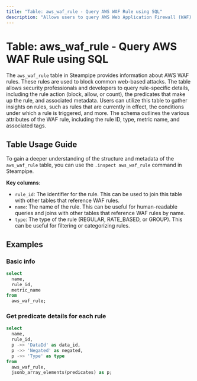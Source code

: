 ```yaml
---
title: "Table: aws_waf_rule - Query AWS WAF Rule using SQL"
description: "Allows users to query AWS Web Application Firewall (WAF) rules."
---
```


# Table: aws_waf_rule - Query AWS WAF Rule using SQL

The `aws_waf_rule` table in Steampipe provides information about AWS WAF rules. These rules are used to block common web-based attacks. The table allows security professionals and developers to query rule-specific details, including the rule action (block, allow, or count), the predicates that make up the rule, and associated metadata. Users can utilize this table to gather insights on rules, such as rules that are currently in effect, the conditions under which a rule is triggered, and more. The schema outlines the various attributes of the WAF rule, including the rule ID, type, metric name, and associated tags.

## Table Usage Guide

To gain a deeper understanding of the structure and metadata of the `aws_waf_rule` table, you can use the `.inspect aws_waf_rule` command in Steampipe.

**Key columns**:

- `rule_id`: The identifier for the rule. This can be used to join this table with other tables that reference WAF rules.
- `name`: The name of the rule. This can be useful for human-readable queries and joins with other tables that reference WAF rules by name.
- `type`: The type of the rule (REGULAR, RATE_BASED, or GROUP). This can be useful for filtering or categorizing rules.

## Examples

### Basic info

```sql
select
  name,
  rule_id,
  metric_name
from
  aws_waf_rule;
```

### Get predicate details for each rule

```sql
select
  name,
  rule_id,
  p ->> 'DataId' as data_id,
  p ->> 'Negated' as negated,
  p ->> 'Type' as type
from
  aws_waf_rule,
  jsonb_array_elements(predicates) as p;
```